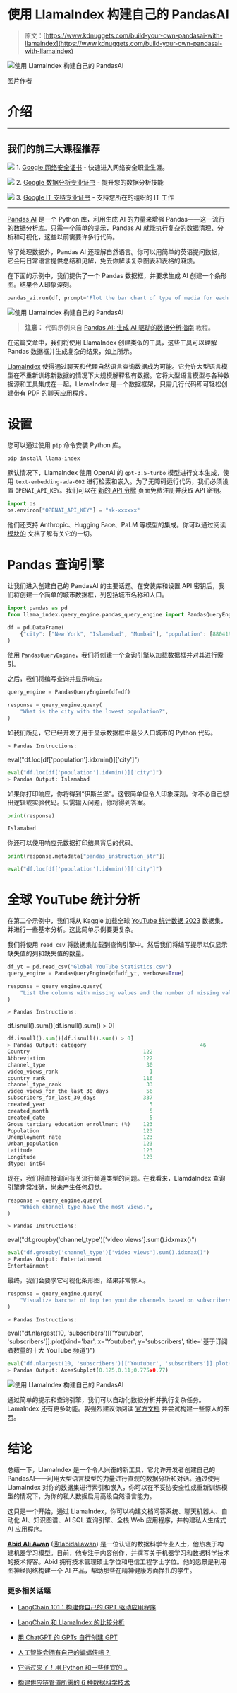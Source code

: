 # 使用 LlamaIndex 构建自己的 PandasAI

> 原文：[https://www.kdnuggets.com/build-your-own-pandasai-with-llamaindex](https://www.kdnuggets.com/build-your-own-pandasai-with-llamaindex)

![使用 LlamaIndex 构建自己的 PandasAI](../Images/b773ccebd8917fcf2dbd786cd5f0c3b5.png)

图片作者

# 介绍

* * *

## 我们的前三大课程推荐

![](../Images/0244c01ba9267c002ef39d4907e0b8fb.png) 1\. [Google 网络安全证书](https://www.kdnuggets.com/google-cybersecurity) - 快速进入网络安全职业生涯。

![](../Images/e225c49c3c91745821c8c0368bf04711.png) 2\. [Google 数据分析专业证书](https://www.kdnuggets.com/google-data-analytics) - 提升您的数据分析技能

![](../Images/0244c01ba9267c002ef39d4907e0b8fb.png) 3\. [Google IT 支持专业证书](https://www.kdnuggets.com/google-itsupport) - 支持您所在的组织的 IT 工作

* * *

[Pandas AI](/2023/05/pandas-ai-generative-ai-python-library.html) 是一个 Python 库，利用生成 AI 的力量来增强 Pandas——这一流行的数据分析库。只需一个简单的提示，Pandas AI 就能执行复杂的数据清理、分析和可视化，这些以前需要许多行代码。

除了处理数据外，Pandas AI 还理解自然语言。你可以用简单的英语提问数据，它会用日常语言提供总结和见解，免去你解读复杂图表和表格的麻烦。

在下面的示例中，我们提供了一个 Pandas 数据框，并要求生成 AI 创建一个条形图。结果令人印象深刻。

```py
pandas_ai.run(df, prompt='Plot the bar chart of type of media for each year release, using different colors.')
```

![使用 LlamaIndex 构建自己的 PandasAI](../Images/6d253faf420a1db7b2c9ec5c53b15609.png)

> **注意：** 代码示例来自 [Pandas AI: 生成 AI 驱动的数据分析指南](https://www.datacamp.com/blog/an-introduction-to-pandas-ai) 教程。

在这篇文章中，我们将使用 LlamaIndex 创建类似的工具，这些工具可以理解 Pandas 数据框并生成复杂的结果，如上所示。

[LlamaIndex](https://www.datacamp.com/tutorial/llama-index-adding-personal-data-to-llms) 使得通过聊天和代理自然语言查询数据成为可能。它允许大型语言模型在不重新训练新数据的情况下大规模解释私有数据。它将大型语言模型与各种数据源和工具集成在一起。LlamaIndex 是一个数据框架，只需几行代码即可轻松创建带有 PDF 的聊天应用程序。

# 设置

您可以通过使用 `pip` 命令安装 Python 库。

```py
pip install llama-index
```

默认情况下，LlamaIndex 使用 OpenAI 的 `gpt-3.5-turbo` 模型进行文本生成，使用 `text-embedding-ada-002` 进行检索和嵌入。为了无障碍运行代码，我们必须设置 `OPENAI_API_KEY`。我们可以在 [新的 API 令牌](https://beta.openai.com/account/api-keys) 页面免费注册并获取 API 密钥。

```py
import os
os.environ["OPENAI_API_KEY"] = "sk-xxxxxx"
```

他们还支持 Anthropic、Hugging Face、PaLM 等模型的集成。你可以通过阅读 [模块的](https://gpt-index.readthedocs.io/en/stable/core_modules/model_modules/llms/modules.html) 文档了解有关它的一切。

# Pandas 查询引擎

让我们进入创建自己的 PandasAI 的主要话题。在安装库和设置 API 密钥后，我们将创建一个简单的城市数据框，列包括城市名称和人口。

```py
import pandas as pd
from llama_index.query_engine.pandas_query_engine import PandasQueryEngine
```

```py
df = pd.DataFrame(
    {"city": ["New York", "Islamabad", "Mumbai"], "population": [8804190, 1009832, 12478447]}
)
```

使用 `PandasQueryEngine`，我们将创建一个查询引擎以加载数据框并对其进行索引。

之后，我们将编写查询并显示响应。

```py
query_engine = PandasQueryEngine(df=df)

response = query_engine.query(
    "What is the city with the lowest population?",
)
```

如我们所见，它已经开发了用于显示数据框中最少人口城市的 Python 代码。

```py
> Pandas Instructions:
```

eval("df.loc[df['population'].idxmin()]['city']")

```py
eval("df.loc[df['population'].idxmin()]['city']")
> Pandas Output: Islamabad
```

如果你打印响应，你将得到“伊斯兰堡”。这很简单但令人印象深刻。你不必自己想出逻辑或实验代码。只需输入问题，你将得到答案。

```py
print(response)
```

```py
Islamabad
```

你还可以使用响应元数据打印结果背后的代码。

```py
print(response.metadata["pandas_instruction_str"])
```

```py
eval("df.loc[df['population'].idxmin()]['city']")
```

# 全球 YouTube 统计分析

在第二个示例中，我们将从 Kaggle 加载全球 [YouTube 统计数据 2023](https://www.kaggle.com/datasets/nelgiriyewithana/global-youtube-statistics-2023) 数据集，并进行一些基本分析。这比简单示例要更复杂。

我们将使用 `read_csv` 将数据集加载到查询引擎中。然后我们将编写提示以仅显示缺失值的列和缺失值的数量。

```py
df_yt = pd.read_csv("Global YouTube Statistics.csv")
query_engine = PandasQueryEngine(df=df_yt, verbose=True)

response = query_engine.query(
    "List the columns with missing values and the number of missing values. Only show missing values columns.",
)
```

```py
> Pandas Instructions:
```

df.isnull().sum()[df.isnull().sum() > 0]

```py
df.isnull().sum()[df.isnull().sum() > 0]
> Pandas Output: category                                    46
Country                                    122
Abbreviation                               122
channel_type                                30
video_views_rank                             1
country_rank                               116
channel_type_rank                           33
video_views_for_the_last_30_days            56
subscribers_for_last_30_days               337
created_year                                 5
created_month                                5
created_date                                 5
Gross tertiary education enrollment (%)    123
Population                                 123
Unemployment rate                          123
Urban_population                           123
Latitude                                   123
Longitude                                  123
dtype: int64
```

现在，我们将直接询问有关流行频道类型的问题。在我看来，LlamdaIndex 查询引擎非常准确，尚未产生任何幻觉。

```py
response = query_engine.query(
    "Which channel type have the most views.",
)
```

```py
> Pandas Instructions:
```

eval("df.groupby('channel_type')['video views'].sum().idxmax()")

```py
eval("df.groupby('channel_type')['video views'].sum().idxmax()")
> Pandas Output: Entertainment
Entertainment
```

最终，我们会要求它可视化条形图，结果非常惊人。

```py
response = query_engine.query(
    "Visualize barchat of top ten youtube channels based on subscribers and add the title.",
)
```

```py
> Pandas Instructions:
```

eval("df.nlargest(10, 'subscribers')[['Youtuber', 'subscribers']].plot(kind='bar', x='Youtuber', y='subscribers', title='基于订阅者数量的十大 YouTube 频道')")

```py
eval("df.nlargest(10, 'subscribers')[['Youtuber', 'subscribers']].plot(kind='bar', x='Youtuber', y='subscribers', title='Top Ten YouTube Channels Based on Subscribers')")
> Pandas Output: AxesSubplot(0.125,0.11;0.775x0.77)
```

![使用 LlamaIndex 构建自己的 PandasAI](../Images/4d76461fb137d8d1fd413fda40f3fb79.png)

通过简单的提示和查询引擎，我们可以自动化数据分析并执行复杂任务。LamaIndex 还有更多功能。我强烈建议你阅读 [官方文档](https://gpt-index.readthedocs.io/en/stable/index.html) 并尝试构建一些惊人的东西。

# 结论

总结一下，LlamaIndex 是一个令人兴奋的新工具，它允许开发者创建自己的 PandasAI——利用大型语言模型的力量进行直观的数据分析和对话。通过使用 LlamaIndex 对你的数据集进行索引和嵌入，你可以在不妥协安全性或重新训练模型的情况下，为你的私人数据启用高级自然语言能力。

这只是一个开始，通过 LlamaIndex，你可以构建文档问答系统、聊天机器人、自动化 AI、知识图谱、AI SQL 查询引擎、全栈 Web 应用程序，并构建私人生成式 AI 应用程序。

**[Abid Ali Awan](https://www.polywork.com/kingabzpro)** ([@1abidaliawan](https://www.linkedin.com/in/1abidaliawan/)) 是一位认证的数据科学专业人士，他热衷于构建机器学习模型。目前，他专注于内容创作，并撰写关于机器学习和数据科学技术的技术博客。Abid 拥有技术管理硕士学位和电信工程学士学位。他的愿景是利用图神经网络构建一个 AI 产品，帮助那些在精神健康方面挣扎的学生。

### 更多相关话题

+   [LangChain 101：构建你自己的 GPT 驱动应用程序](https://www.kdnuggets.com/2023/04/langchain-101-build-gptpowered-applications.html)

+   [LangChain 和 LlamaIndex 的比较分析](https://www.kdnuggets.com/comparative-analysis-of-langchain-and-llamaindex)

+   [用 ChatGPT 的 GPTs 自行创建 GPT](https://www.kdnuggets.com/make-your-own-gpts-with-chatgpts-gpts)

+   [人工智能会拥有自己的蝙蝠侠吗？](https://www.kdnuggets.com/2022/05/ai-get-batman.html)

+   [它活过来了！用 Python 和一些便宜的…](https://www.kdnuggets.com/2023/06/manning-build-first-robots-python-cheap-basic-components.html)

+   [构建供应链管道所需的 6 种数据科学技术](https://www.kdnuggets.com/2022/01/6-data-science-technologies-need-build-supply-chain-pipeline.html)
